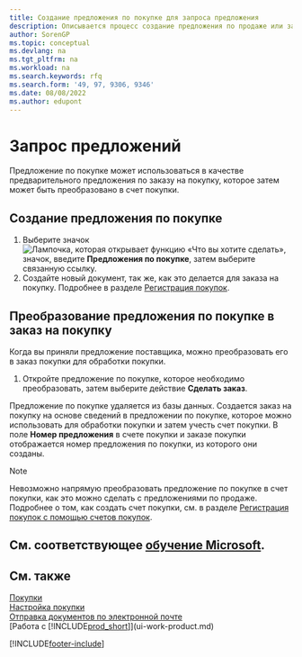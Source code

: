 ```yaml
---
title: Создание предложения по покупке для запроса предложения
description: Описывается процесс создание предложения по продаже или запроса коммерческого предложения (RFQ) для записи вашего предложения клиенту для продажи продуктов на определенных условиях.
author: SorenGP
ms.topic: conceptual
ms.devlang: na
ms.tgt_pltfrm: na
ms.workload: na
ms.search.keywords: rfq
ms.search.form: '49, 97, 9306, 9346'
ms.date: 08/08/2022
ms.author: edupont
---
```

# <a name="request-quotes" />Запрос предложений

Предложение по покупке может использоваться в качестве предварительного предложения по заказу на покупку, которое затем может быть преобразовано в счет покупки.

## <a name="create-a-purchase-quote" />Создание предложения по покупке

1. Выберите значок ![Лампочка, которая открывает функцию «Что вы хотите сделать»](media/ui-search/search_small.png "Что вы хотите сделать"), значок, введите **Предложения по покупке**, затем выберите связанную ссылку.
2. Создайте новый документ, так же, как это делается для заказа на покупку. Подробнее в разделе [Регистрация покупок](purchasing-how-record-purchases.md).

## <a name="convert-a-purchase-quote-to-a-purchase-order" />Преобразование предложения по покупке в заказ на покупку

Когда вы приняли предложение поставщика, можно преобразовать его в заказ покупки для обработки покупки.

1. Откройте предложение по покупке, которое необходимо преобразовать, затем выберите действие **Сделать заказ**.

Предложение по покупке удаляется из базы данных. Создается заказ на покупку на основе сведений в предложении по покупке, которое можно использовать для обработки покупки и затем учесть счет покупки. В поле **Номер предложения** в счете покупки и заказе покупки отображается номер предложения по покупки, из которого они созданы.

> [!NOTE]
> Невозможно напрямую преобразовать предложение по покупке в счет покупки, как это можно сделать с предложениями по продаже. Подробнее о том, как создать счет покупки, см. в разделе [Регистрация покупок с помощью счетов покупок](purchasing-how-record-purchases.md).

## <a name="see-related-microsoft-trainingtrainingmodulescreate-purchase-documents-dynamics-365-business-central" />См. соответствующее [обучение Microsoft](/training/modules/create-purchase-documents-dynamics-365-business-central/).

## <a name="see-also" />См. также

[Покупки](purchasing-manage-purchasing.md)  
[Настройка покупки](purchasing-setup-purchasing.md)  
[Отправка документов по электронной почте](ui-how-send-documents-email.md)  
[Работа с [!INCLUDE[prod_short](includes/prod_short.md)]](ui-work-product.md)  

[!INCLUDE[footer-include](includes/footer-banner.md)]
